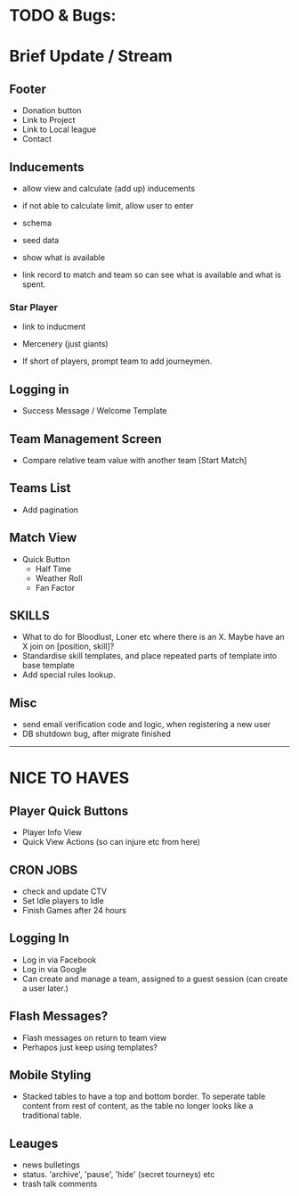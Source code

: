 
# TODO & Bugs: 

# Brief Update / Stream

## Footer
- Donation button
- Link to Project
- Link to Local league
- Contact

## Inducements
- allow view and calculate (add up) inducements
- if not able to calculate limit, allow user to enter

- schema
- seed data
- show what is available
- link record to match and team so can see what is available and what is spent.

### Star Player
- link to inducment

- Mercenery (just giants)

- If short of players, prompt team to add journeymen.


## Logging in
- Success Message / Welcome Template

## Team Management Screen
- Compare relative team value with another team [Start Match]

## Teams List
- Add pagination

## Match View
- Quick Button
  - Half Time
  - Weather Roll
  - Fan Factor

## SKILLS
- What to do for Bloodlust, Loner etc where there is an X. Maybe have an X join on [position, skill]?
- Standardise skill templates, and place repeated parts of template into base template
- Add special rules lookup.

## Misc
- send email verification code and logic, when registering a new user
- DB shutdown bug, after migrate finished

---------------------------------------------------------------------------------------
# NICE TO HAVES

## Player Quick Buttons
- Player Info View
- Quick View Actions (so can injure etc from here)

## CRON JOBS
- check and update CTV
- Set Idle players to Idle
- Finish Games after 24 hours

## Logging In
- Log in via Facebook
- Log in via Google
- Can create and manage a team, assigned to a guest session (can create a user later.)

## Flash Messages?
- Flash messages on return to team view
- Perhapos just keep using templates?

## Mobile Styling
- Stacked tables to have a top and bottom border. To seperate table content from rest of content, as the table no longer looks like a traditional table.

## Leauges
- news bulletings
- status. 'archive', 'pause', 'hide' (secret tourneys) etc
- trash talk comments